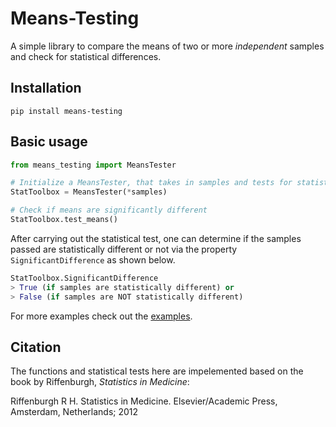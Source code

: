 # Means-Testing
A simple library to compare the means of two or more *independent* samples and check for statistical differences.

## Installation
```
pip install means-testing
```

## Basic usage
```python
from means_testing import MeansTester

# Initialize a MeansTester, that takes in samples and tests for statistical differences
StatToolbox = MeansTester(*samples)

# Check if means are significantly different
StatToolbox.test_means()
```

After carrying out the statistical test, one can determine if the samples passed are statistically different or not via the property `SignificantDifference` as shown below.
```python
StatToolbox.SignificantDifference
> True (if samples are statistically different) or
> False (if samples are NOT statistically different)
```

For more examples check out the [examples](https://github.com/RenZhen95/means-testing/tree/master/examples).

## Citation
The functions and statistical tests here are impelemented based on the book by Riffenburgh, *Statistics in Medicine*:


Riffenburgh R H. Statistics in Medicine. Elsevier/Academic Press, Amsterdam, Netherlands; 2012
